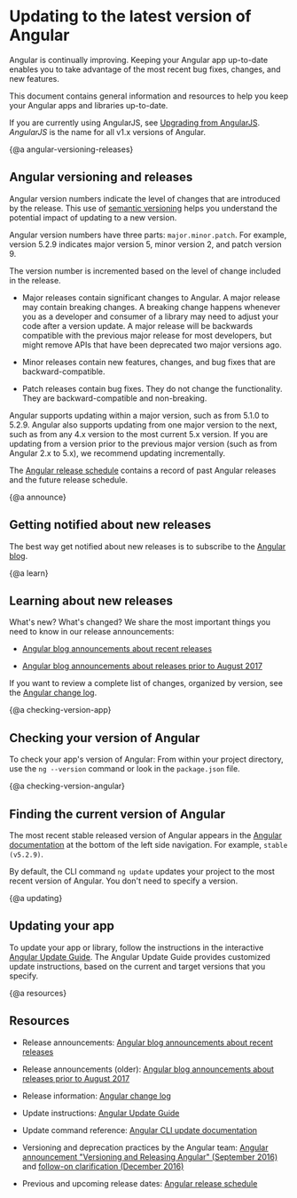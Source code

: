 # Updating to the latest version of Angular

Angular is continually improving. Keeping your Angular app up-to-date enables you to take advantage of the most recent bug fixes, changes, and new features. 

This document contains general information and resources to help you keep your Angular apps and libraries up-to-date. 


<div class="l-sub-section">

If you are currently using AngularJS, see [Upgrading from AngularJS](guide/upgrade "Upgrading from Angular JS"). _AngularJS_ is the name for all v1.x versions of Angular.

</div>


{@a angular-versioning-releases}
## Angular versioning and releases

Angular version numbers indicate the level of changes that are introduced by the release. This use of [semantic versioning](https://semver.org/ "Semantic Versioning 2.0.0") helps you understand the potential impact of updating to a new version. 

Angular version numbers have three parts: `major.minor.patch`. For example, version 5.2.9 indicates major version 5, minor version 2, and patch version 9. 

The version number is incremented based on the level of change included in the release. 

* Major releases contain significant changes to Angular. A major release may contain breaking changes. A breaking change happens whenever you as a developer and consumer of a library may need to adjust your code after a version update. A major release will be backwards compatible with the previous major release for most developers, but might remove APIs that have been deprecated two major versions ago. 

* Minor releases contain new features, changes, and bug fixes that are  backward-compatible. 

* Patch releases contain bug fixes. They do not change the functionality. They are backward-compatible and non-breaking. 

Angular supports updating within a major version, such as from 5.1.0 to 5.2.9. Angular also supports updating from one major version to the next, such as from any 4.x version to the most current 5.x version. If you are updating from a version prior to the previous major version (such as from Angular 2.x to 5.x), we recommend updating incrementally. 

The [Angular release schedule](https://github.com/angular/angular/blob/master/docs/RELEASE_SCHEDULE.md "Angular release schedule") contains a record of past Angular releases and the future release schedule.

{@a announce}
## Getting notified about new releases

The best way get notified about new releases is to subscribe to the [Angular blog](https://blog.angular.io "Angular blog"). 

{@a learn}
## Learning about new releases

What's new? What's changed? We share the most important things you need to know in our release announcements:

* [Angular blog announcements about recent releases](https://blog.angular.io/search?q=version "Angular blog announcements about recent releases")

* [Angular blog announcements about releases prior to August 2017](https://blog.angularjs.org/search?q=available&by-date=true "Angular blog announcements about releases prior to August 2017")

If you want to review a complete list of changes, organized by version, see the [Angular change log](https://github.com/angular/angular/blob/master/CHANGELOG.md "Angular change log").


{@a checking-version-app}
## Checking your version of Angular

To check your app's version of Angular: From within your project directory, use the `ng --version` command or look in the `package.json` file. 
 

{@a checking-version-angular}
## Finding the current version of Angular

<!-- 
The most recent version and its dependencies are listed in [`package.json`](https://github.com/angular/angular/blob/master/package.json "package.json"). 
-->

The most recent stable released version of Angular appears in the [Angular documentation](https://angular.io/docs "Angular documentation") at the bottom of the left side navigation. For example, `stable (v5.2.9)`.

By default, the CLI command `ng update` updates your project to the most recent version of Angular. You don't need to specify a version.


{@a updating}
## Updating your app

To update your app or library, follow the instructions in the interactive [Angular Update Guide](https://angular-update-guide.firebaseapp.com/ "Angular Update Guide"). The Angular Update Guide provides customized update instructions, based on the current and target versions that you specify.


{@a resources}
## Resources

* Release announcements: [Angular blog announcements about recent releases](https://blog.angular.io/search?q=version "Angular blog announcements about recent releases")

* Release announcements (older): [Angular blog announcements about releases prior to August 2017](https://blog.angularjs.org/search?q=available&by-date=true "Angular blog announcements about releases prior to August 2017")

* Release information: [Angular change log](https://github.com/angular/angular/blob/master/CHANGELOG.md "Angular change log")

* Update instructions: [Angular Update Guide](https://angular-update-guide.firebaseapp.com/ "Angular Update Guide")

* Update command reference: [Angular CLI update documentation](https://github.com/angular/angular-cli/wiki/update "Angular CLI update documentation")

* Versioning and deprecation practices by the Angular team: [Angular announcement "Versioning and Releasing Angular" (September 2016)](https://blog.angularjs.org/2016/10/versioning-and-releasing-angular.html "Versioning and Releasing Angular")  and [follow-on clarification (December 2016)](https://blog.angularjs.org/2016/12/ok-let-me-explain-its-going-to-be.html "Ok... let me explain: it's going to be Angular 4.0, or just Angular")

* Previous and upcoming release dates: [Angular release schedule](https://github.com/angular/angular/blob/master/docs/RELEASE_SCHEDULE.md "Angular release schedule")

